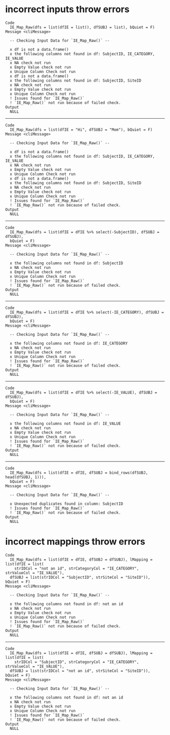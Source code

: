# incorrect inputs throw errors

    Code
      IE_Map_Raw(dfs = list(dfIE = list(), dfSUBJ = list), bQuiet = F)
    Message <cliMessage>
      
      -- Checking Input Data for `IE_Map_Raw()` --
      
      x df is not a data.frame()
      x the following columns not found in df: SubjectID, IE_CATEGORY, IE_VALUE
      x NA check not run
      x Empty Value check not run
      x Unique Column Check not run
      x df is not a data.frame()
      x the following columns not found in df: SubjectID, SiteID
      x NA check not run
      x Empty Value check not run
      x Unique Column Check not run
      ! Issues found for `IE_Map_Raw()`
      ! `IE_Map_Raw()` not run because of failed check.
    Output
      NULL

---

    Code
      IE_Map_Raw(dfs = list(dfIE = "Hi", dfSUBJ = "Mom"), bQuiet = F)
    Message <cliMessage>
      
      -- Checking Input Data for `IE_Map_Raw()` --
      
      x df is not a data.frame()
      x the following columns not found in df: SubjectID, IE_CATEGORY, IE_VALUE
      x NA check not run
      x Empty Value check not run
      x Unique Column Check not run
      x df is not a data.frame()
      x the following columns not found in df: SubjectID, SiteID
      x NA check not run
      x Empty Value check not run
      x Unique Column Check not run
      ! Issues found for `IE_Map_Raw()`
      ! `IE_Map_Raw()` not run because of failed check.
    Output
      NULL

---

    Code
      IE_Map_Raw(dfs = list(dfIE = dfIE %>% select(-SubjectID), dfSUBJ = dfSUBJ),
      bQuiet = F)
    Message <cliMessage>
      
      -- Checking Input Data for `IE_Map_Raw()` --
      
      x the following columns not found in df: SubjectID
      x NA check not run
      x Empty Value check not run
      x Unique Column Check not run
      ! Issues found for `IE_Map_Raw()`
      ! `IE_Map_Raw()` not run because of failed check.
    Output
      NULL

---

    Code
      IE_Map_Raw(dfs = list(dfIE = dfIE %>% select(-IE_CATEGORY), dfSUBJ = dfSUBJ),
      bQuiet = F)
    Message <cliMessage>
      
      -- Checking Input Data for `IE_Map_Raw()` --
      
      x the following columns not found in df: IE_CATEGORY
      x NA check not run
      x Empty Value check not run
      x Unique Column Check not run
      ! Issues found for `IE_Map_Raw()`
      ! `IE_Map_Raw()` not run because of failed check.
    Output
      NULL

---

    Code
      IE_Map_Raw(dfs = list(dfIE = dfIE %>% select(-IE_VALUE), dfSUBJ = dfSUBJ),
      bQuiet = F)
    Message <cliMessage>
      
      -- Checking Input Data for `IE_Map_Raw()` --
      
      x the following columns not found in df: IE_VALUE
      x NA check not run
      x Empty Value check not run
      x Unique Column Check not run
      ! Issues found for `IE_Map_Raw()`
      ! `IE_Map_Raw()` not run because of failed check.
    Output
      NULL

---

    Code
      IE_Map_Raw(dfs = list(dfIE = dfIE, dfSUBJ = bind_rows(dfSUBJ, head(dfSUBJ, 1))),
      bQuiet = F)
    Message <cliMessage>
      
      -- Checking Input Data for `IE_Map_Raw()` --
      
      x Unexpected duplicates found in column: SubjectID
      ! Issues found for `IE_Map_Raw()`
      ! `IE_Map_Raw()` not run because of failed check.
    Output
      NULL

# incorrect mappings throw errors

    Code
      IE_Map_Raw(dfs = list(dfIE = dfIE, dfSUBJ = dfSUBJ), lMapping = list(dfIE = list(
        strIDCol = "not an id", strCategoryCol = "IE_CATEGORY", strValueCol = "IE_VALUE"),
      dfSUBJ = list(strIDCol = "SubjectID", strSiteCol = "SiteID")), bQuiet = F)
    Message <cliMessage>
      
      -- Checking Input Data for `IE_Map_Raw()` --
      
      x the following columns not found in df: not an id
      x NA check not run
      x Empty Value check not run
      x Unique Column Check not run
      ! Issues found for `IE_Map_Raw()`
      ! `IE_Map_Raw()` not run because of failed check.
    Output
      NULL

---

    Code
      IE_Map_Raw(dfs = list(dfIE = dfIE, dfSUBJ = dfSUBJ), lMapping = list(dfIE = list(
        strIDCol = "SubjectID", strCategoryCol = "IE_CATEGORY", strValueCol = "IE_VALUE"),
      dfSUBJ = list(strIDCol = "not an id", strSiteCol = "SiteID")), bQuiet = F)
    Message <cliMessage>
      
      -- Checking Input Data for `IE_Map_Raw()` --
      
      x the following columns not found in df: not an id
      x NA check not run
      x Empty Value check not run
      x Unique Column Check not run
      ! Issues found for `IE_Map_Raw()`
      ! `IE_Map_Raw()` not run because of failed check.
    Output
      NULL

